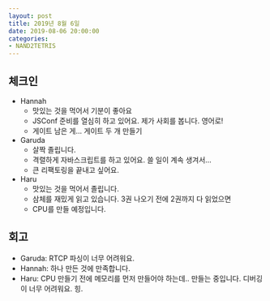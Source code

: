 ```yaml
---
layout: post
title: 2019년 8월 6일
date: 2019-08-06 20:00:00
categories:
- NAND2TETRIS
---
```


## 체크인

* Hannah
  * 맛있는 것을 먹어서 기분이 좋아요
  * JSConf 준비를 열심히 하고 있어요. 제가 사회를 봅니다. 영어로!
  * 게이트 남은 게... 게이트 두 개 만들기
* Garuda
  * 살짝 졸립니다.
  * 격렬하게 자바스크립트를 하고 있어요. 쓸 일이 계속 생겨서...
  * 큰 리팩토링을 끝내고 싶어요.
* Haru
  * 맛있는 것을 먹어서 졸립니다.
  * 삼체를 재밌게 읽고 있습니다. 3권 나오기 전에 2권까지 다 읽었으면
  * CPU를 만들 예정입니다.

## 회고

* Garuda: RTCP 파싱이 너무 어려워요.
* Hannah: 하나 만든 것에 만족합니다.
* Haru: CPU 만들기 전에 메모리를 먼저 만들어야 하는데.. 만들는 중입니다. 디버깅이 너무 어려워요. 힝.

